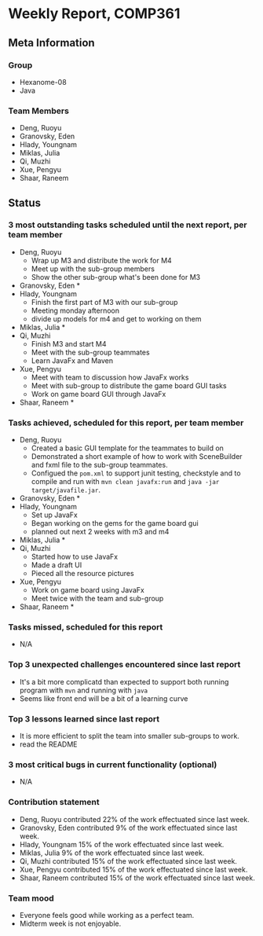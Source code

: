 # Weekly Report, COMP361

## Meta Information

### Group

 * Hexanome-08
 * Java

### Team Members

 * Deng, Ruoyu
 * Granovsky, Eden
 * Hlady, Youngnam
 * Miklas, Julia
 * Qi, Muzhi
 * Xue, Pengyu
 * Shaar, Raneem

## Status

### 3 most outstanding tasks scheduled until the next report, per team member

 * Deng, Ruoyu
    * Wrap up M3 and distribute the work for M4
    * Meet up with the sub-group members
    * Show the other sub-group what's been done for M3
 * Granovsky, Eden
    * 
 * Hlady, Youngnam
    * Finish the first part of M3 with our sub-group
    * Meeting monday afternoon
    * divide up models for m4 and get to working on them
 * Miklas, Julia
    * 
 * Qi, Muzhi
    * Finish M3 and start M4
    * Meet with the sub-group teammates
    * Learn JavaFx and Maven
 * Xue, Pengyu
    * Meet with team to discussion how JavaFx works
    * Meet with sub-group to distribute the game board GUI tasks
    * Work on game board GUI through JavaFx
 * Shaar, Raneem
    *  

### Tasks achieved, scheduled for this report, per team member

 * Deng, Ruoyu
    * Created a basic GUI template for the teammates to build on
    * Demonstrated a short example of how to work with SceneBuilder and fxml file to the sub-group teammates.
    * Configued the `pom.xml` to support junit testing, checkstyle and to compile and run with `mvn clean javafx:run` and `java -jar target/javafile.jar`.
 * Granovsky, Eden
    * 
 * Hlady, Youngnam
    * Set up JavaFx
    * Began working on the gems for the game board gui
    * planned out next 2 weeks with m3 and m4
 * Miklas, Julia
    * 
 * Qi, Muzhi
    * Started how to use JavaFx
    * Made a draft UI
    * Pieced all the resource pictures
 * Xue, Pengyu
     * Work on game board using JavaFx
     * Meet twice with the team and sub-group
 * Shaar, Raneem
    * 


### Tasks missed, scheduled for this report

 * N/A

### Top 3 unexpected challenges encountered since last report

 * It's a bit more complicatd than expected to support both running program with `mvn` and running with `java`
 * Seems like front end will be a bit of a learning curve

### Top 3 lessons learned since last report

 * It is more efficient to split the team into smaller sub-groups to work.
 * read the README
### 3 most critical bugs in current functionality (optional)

 * N/A

### Contribution statement

 * Deng, Ruoyu contributed 22% of the work effectuated since last week.
 * Granovsky, Eden contributed 9% of the work effectuated since last week.
 * Hlady, Youngnam 15% of the work effectuated since last week.
 * Miklas, Julia 9% of the work effectuated since last week.
 * Qi, Muzhi contributed 15% of the work effectuated since last week.
 * Xue, Pengyu contributed 15% of the work effectuated since last week.
 * Shaar, Raneem contributed 15% of the work effectuated since last week.

### Team mood

 * Everyone feels good while working as a perfect team.
 * Midterm week is not enjoyable.
